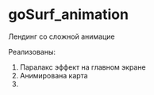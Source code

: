# goSurf_animation
Лендинг со сложной анимацие

Реализованы:
1. Паралакс эффект на главном экране
2. Анимирована карта
3.
